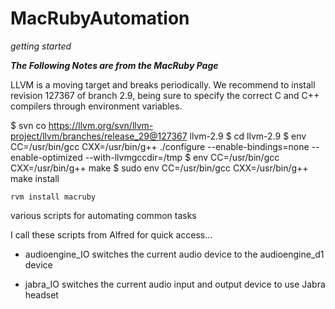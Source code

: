 MacRubyAutomation
=================

*getting started*


***The Following Notes are from the MacRuby Page***

  LLVM is a moving target and breaks periodically. We recommend to install
  revision 127367 of branch 2.9, being sure to specify the correct C and
  C++ compilers through environment variables.

   $ svn co
   https://llvm.org/svn/llvm-project/llvm/branches/release_29@127367
   llvm-2.9
   $ cd llvm-2.9
   $ env CC=/usr/bin/gcc CXX=/usr/bin/g++ ./configure
   --enable-bindings=none --enable-optimized --with-llvmgccdir=/tmp
   $ env CC=/usr/bin/gcc CXX=/usr/bin/g++ make
   $ sudo env CC=/usr/bin/gcc CXX=/usr/bin/g++ make install


    rvm install macruby



various scripts for automating common tasks 


I call these scripts from Alfred for quick access...


- audioengine_IO  switches the current audio device to the
  audioengine_d1 device

- jabra_IO switches the current audio input and output device to use
  Jabra headset

